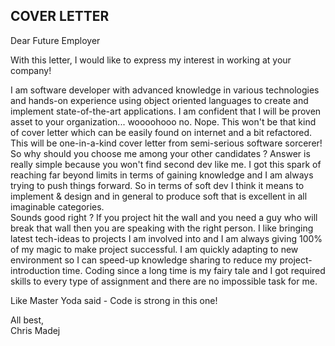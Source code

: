 ## COVER LETTER

Dear Future Employer

With this letter, I would like to express my interest in working at your company!

I am software developer with advanced knowledge in various technologies and hands-on experience using object oriented languages to create and implement state-of-the-art applications. I am confident that I will be proven asset to your organization... woooohooo no. Nope. This won't be that kind of cover letter which can be easily found on internet and a bit refactored. This will be one-in-a-kind cover letter from semi-serious software sorcerer! So why should you choose me among your other candidates ? Answer is really simple because you won't find second dev like me. I got this spark of reaching far beyond limits in terms of gaining knowledge and I am always trying to push things forward. So in terms of soft dev I think it means to implement & design and in general to produce soft that is excellent in all imaginable categories.  
Sounds good right ? If you project hit the wall and you need a guy who will break that wall then you are speaking with the right person. I like bringing latest tech-ideas to projects I am involved into and I am always giving 100% of my magic to make project successful. I am quickly adapting to new environment so I can speed-up knowledge sharing to reduce my project-introduction time. Coding since a long time is my fairy tale and I got required skills to every type of assignment and there are no impossible task for me.

Like Master Yoda said - Code is strong in this one! 

All best,  
Chris Madej 